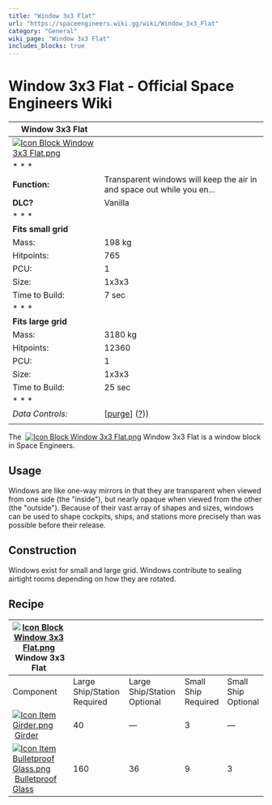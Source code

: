 ```yaml
---
title: "Window 3x3 Flat"
url: "https://spaceengineers.wiki.gg/wiki/Window_3x3_Flat"
category: "General"
wiki_page: "Window 3x3 Flat"
includes_blocks: true
---
```


# Window 3x3 Flat - Official Space Engineers Wiki

| Window 3x3 Flat |     |
| --- | --- |
| [![Icon Block Window 3x3 Flat.png](https://spaceengineers.wiki.gg/images/f/f6/Icon_Block_Window_3x3_Flat.png?b1ec8d)](https://spaceengineers.wiki.gg/wiki/File:Icon_Block_Window_3x3_Flat.png) |     |
| * * * |     |
| **Function:** | Transparent windows will keep the air in and space out while you en... |
| **DLC?** | Vanilla |
| * * * |     |
| **Fits small grid** |     |
| Mass: | 198 kg |
| Hitpoints: | 765 |
| PCU: | 1   |
| Size: | 1x3x3 |
| Time to Build: | 7 sec |
| * * * |     |
| **Fits large grid** |     |
| Mass: | 3180 kg |
| Hitpoints: | 12360 |
| PCU: | 1   |
| Size: | 1x3x3 |
| Time to Build: | 25 sec |
| * * * |     |
| _Data Controls:_ | \[[purge](https://spaceengineers.wiki.gg/wiki/Window_3x3_Flat?action=purge)\] ([?](https://spaceengineers.wiki.gg/wiki/Template:Info_Block))) |
|     |     |

The  [![Icon Block Window 3x3 Flat.png](https://spaceengineers.wiki.gg/images/thumb/f/f6/Icon_Block_Window_3x3_Flat.png/21px-Icon_Block_Window_3x3_Flat.png?b1ec8d)](https://spaceengineers.wiki.gg/wiki/Window_3x3_Flat "Window 3x3 Flat") Window 3x3 Flat is a window block in Space Engineers.

## Usage

Windows are like one-way mirrors in that they are transparent when viewed from one side (the "inside"), but nearly opaque when viewed from the other (the "outside"). Because of their vast array of shapes and sizes, windows can be used to shape cockpits, ships, and stations more precisely than was possible before their release.

## Construction

Windows exist for small and large grid. Windows contribute to sealing airtight rooms depending on how they are rotated.

## Recipe

| [![Icon Block Window 3x3 Flat.png](https://spaceengineers.wiki.gg/images/thumb/f/f6/Icon_Block_Window_3x3_Flat.png/21px-Icon_Block_Window_3x3_Flat.png?b1ec8d)](https://spaceengineers.wiki.gg/wiki/Window_3x3_Flat "Window 3x3 Flat") Window 3x3 Flat |     |     |     |     |
| --- | --- | --- | --- | --- |
| Component | Large Ship/Station  <br>Required | Large Ship/Station  <br>Optional | Small Ship  <br>Required | Small Ship  <br>Optional |
| [![Icon Item Girder.png](https://spaceengineers.wiki.gg/images/thumb/e/e9/Icon_Item_Girder.png/21px-Icon_Item_Girder.png?b2c906)](https://spaceengineers.wiki.gg/wiki/Girder "Girder") [Girder](https://spaceengineers.wiki.gg/wiki/Girder "Girder") | 40  | —   | 3   | —   |
| [![Icon Item Bulletproof Glass.png](https://spaceengineers.wiki.gg/images/thumb/c/c1/Icon_Item_Bulletproof_Glass.png/21px-Icon_Item_Bulletproof_Glass.png?1941ea)](https://spaceengineers.wiki.gg/wiki/Bulletproof_Glass "Bulletproof Glass") [Bulletproof Glass](https://spaceengineers.wiki.gg/wiki/Bulletproof_Glass "Bulletproof Glass") | 160 | 36  | 9   | 3   |